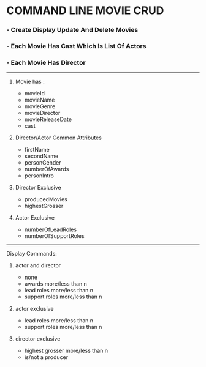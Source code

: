 # COMMAND LINE MOVIE CRUD

### - Create Display Update And Delete Movies
### - Each Movie Has Cast Which Is List Of Actors
### - Each Movie Has Director

---

1. Movie has :
   * movieId
   * movieName
   * movieGenre
   * movieDirector
   * movieReleaseDate
   * cast


2. Director/Actor Common Attributes
   * firstName
   * secondName
   * personGender
   * numberOfAwards
   * personIntro


3. Director Exclusive
    * producedMovies
    * highestGrosser


4. Actor Exclusive 
    * numberOfLeadRoles
    * numberOfSupportRoles

---

Display Commands:

1. actor and director
   * none
   * awards more/less than n
   * lead roles more/less than n
   * support roles more/less than n


2. actor exclusive
   * lead roles more/less than n
   * support roles more/less than n


3. director exclusive
   * highest grosser more/less than n
   * is/not a producer